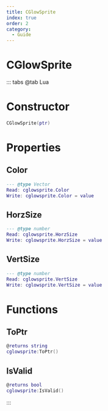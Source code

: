 ```yaml
---
title: CGlowSprite
index: true
order: 2
category:
  - Guide
---
```


# CGlowSprite

::: tabs
@tab Lua
# Constructor
```lua
CGlowSprite(ptr)
```
# Properties
## Color 
```lua
--- @type Vector
Read: cglowsprite.Color
Write: cglowsprite.Color = value
```
## HorzSize 
```lua
--- @type number
Read: cglowsprite.HorzSize
Write: cglowsprite.HorzSize = value
```
## VertSize 
```lua
--- @type number
Read: cglowsprite.VertSize
Write: cglowsprite.VertSize = value
```
# Functions
## ToPtr
```lua
@returns string
cglowsprite:ToPtr()
```
## IsValid
```lua
@returns bool
cglowsprite:IsValid()
```

:::